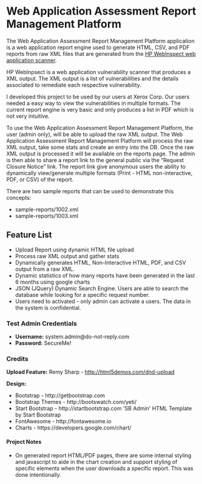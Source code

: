 <h1>Web Application Assessment Report Management Platform</h1>

The Web Application Assessment Report Management Platform application is a web application report engine used to generate HTML, CSV, and PDF reports from raw XML files that are generated from the <a href="http://www8.hp.com/us/en/software-solutions/software.html?compURI=1341991#.UrSh6XnWJpc">HP WebInspect web application scanner</a>.  

HP WebInpsect is a web application vulnerability scanner that produces a XML output. The XML output is a list of vulnerabilities and the details associated to remediate each respective vulnerability.

I developed this project to be used by our users at Xerox Corp.  Our users needed a easy way to view the vulnerabilities in multiple formats.  The current report engine is very basic and only produces a list in PDF which is not very intuitive.

To use the Web Application Assessment Report Management Platform, the user (admin only), will be able to upload the raw XML output.  The Web Application Assessment Report Management Platform will process the raw XML output, take some stats and create an entry into the DB.   Once the raw XML output is processed it will be available on the reports page. The admin is then able to share a report link to the general public via the “Request Closure Notice” link.  The report link give anonymous users the ability to dynamically view/generate multiple formats (Print - HTML non-interactive, PDF, or CSV) of the report.

There are two sample reports that can be used to demonstrate this concepts:

<ul>
<li>sample-reports/1002.xml
<li>sample-reports/1003.xml
</ul>

<h2>Feature List</h2>
<ul>
<li>Upload Report using dynamic HTML file upload
<li>Process raw XML output and gather stats
<li>Dynamically generates HTML, Non-Interactive HTML, PDF, and CSV output from a raw XML. 
<li>Dynamic statistics of how many reports have been generated in the last 6 months using google charts
<li>JSON (JQuery) Dynamic Search Engine.  Users are able to search the database while looking for a specific request number.
<li>Users need to activated - only admin can activate a users.  The data in the system is confidential.
</ul>

<h3>Test Admin Credentials</h3>
<ul>
<li><strong>Username:</strong> system.admin@do-not-reply.com
<li><strong>Password:</strong> SecureMe!
</ul>

<h3>Credits</h3>

<strong>Upload Feature:</strong> Remy Sharp - http://html5demos.com/dnd-upload

<strong>Design:</strong>
<ul>
<li>Bootstrap - http://getbootstrap.com
<li>Bootstrap Themes - http://bootswatch.com/yeti/ 
<li>Start Bootstrap - http://startbootstrap.com 'SB Admin' HTML Template by Start Bootstrap
<li>FontAwesome - http://fontawesome.io
<li>Charts - https://developers.google.com/chart/
</ul>

<h4>Project Notes</h4>
<ul>

<li>On generated report HTML/PDF pages, there are some internal styling and javascript to aide in the chart creation and support styling of specific elements when the user downloads a specific report.  This was done intentionally. 

</ul>